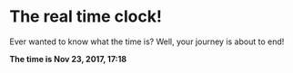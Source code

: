 # The real time clock!

Ever wanted to know what the time is? Well, your journey is about to end!

**The time is Nov 23, 2017, 17:18**